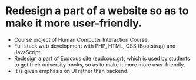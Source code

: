 # Redesign a part of a website so as to make it more user-friendly.
- Course project of Human Computer Interaction Course.
- Full stack web development with PHP, HTML, CSS (Bootstrap) and JavaScript.
- Redesign a part of Eudoxus site (eudoxus.gr), which is used by students to get their university books, so as to make it more more user-friendly.
- It is given emphasis on UI rather than backend.

